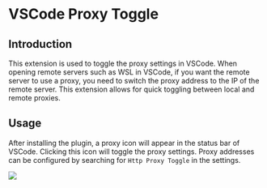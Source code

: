 # VSCode Proxy Toggle

## Introduction

This extension is used to toggle the proxy settings in VSCode. When opening remote servers such as WSL in VSCode, if you want the remote server to use a proxy, you need to switch the proxy address to the IP of the remote server. This extension allows for quick toggling between local and remote proxies.

## Usage

After installing the plugin, a proxy icon will appear in the status bar of VSCode. Clicking this icon will toggle the proxy settings. Proxy addresses can be configured by searching for `Http Proxy Toggle` in the settings.

![](https://picbed-1311007548.cos.ap-shanghai.myqcloud.com/markdown_picbed/img//2024/07/27/443688b6c69df9607542240800ad17df.gif)